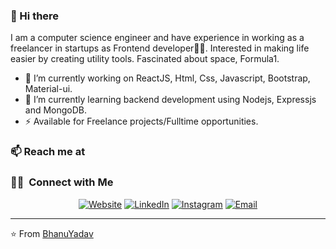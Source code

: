 ### 👋 Hi there 
I am a computer science engineer and have experience in working as a freelancer in startups as Frontend developer👨‍💻. Interested in making life easier by creating utility tools. Fascinated about space, Formula1.


- 🔭 I’m currently working on ReactJS, Html, Css, Javascript, Bootstrap, Material-ui.
- 🌱 I’m currently learning backend development using Nodejs, Expressjs and MongoDB.
- ⚡  Available for Freelance projects/Fulltime opportunities.

### 📫 Reach me at 
<h3> 🤝🏻 &nbsp;Connect with Me </h3>

<p align="center">
<a href="https://bhanuyadav.github.io/"><img alt="Website" src="https://img.shields.io/badge/Website-www.bhanuyadav.com-blue?style=flat-square&logo=google-chrome"></a>
<a href="https://www.linkedin.com/in/AVS1508/"><img alt="LinkedIn" src="https://img.shields.io/badge/LinkedIn-Aditya%20Vikram%20Singh-blue?style=flat-square&logo=linkedin"></a>
<a href="https://www.instagram.com/adityavs_/"><img alt="Instagram" src="https://img.shields.io/badge/Instagram-adityavs__-blue?style=flat-square&logo=instagram"></a>
<a href="mailto:avsingh@umass.edu"><img alt="Email" src="https://img.shields.io/badge/Email-avsingh@umass.edu-blue?style=flat-square&logo=gmail"></a>
</p>


---
⭐️ From [BhanuYadav](https://github.com/bhanuyadav)
